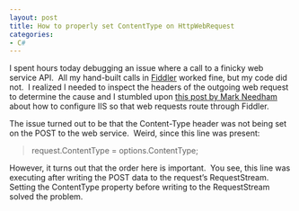 ```yaml
---
layout: post
title: How to properly set ContentType on HttpWebRequest
categories:
- C#
---
```


I spent hours today debugging an issue where a call to a finicky web service API.  All my hand-built calls in [Fiddler](http://www.fiddler2.com/fiddler2/) worked fine, but my code did not.  I realized I needed to inspect the headers of the outgoing web request to determine the cause and I stumbled upon [this post by Mark Needham](http://www.markhneedham.com/blog/2009/06/24/using-fiddler-with-iis/) about how to configure IIS so that web requests route through Fiddler.
<!--more-->

The issue turned out to be that the Content-Type header was not being set on the POST to the web service.  Weird, since this line was present:

> request.ContentType = options.ContentType;
   
However, it turns out that the order here is important.  You see, this line was executing after writing the POST data to the request’s RequestStream.  Setting the ContentType property before writing to the RequestStream solved the problem.
